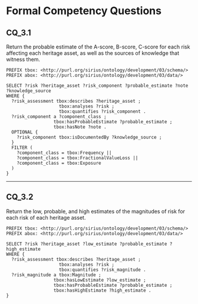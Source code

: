 # Formal Competency Questions
## CQ_3.1
Return the probable estimate of the A-score, B-score, C-score for each risk affecting each heritage asset, as well as the sources of knowledge that witness them.

```SPARQL
PREFIX tbox: <http://purl.org/sirius/ontology/development/03/schema/>
PREFIX abox: <http://purl.org/sirius/ontology/development/03/data/>

SELECT ?risk ?heritage_asset ?risk_component ?probable_estimate ?note ?knowledge_source
WHERE {
  ?risk_assessment tbox:describes ?heritage_asset ;
                    tbox:analyses ?risk ;
                    tbox:quantifies ?risk_component .
  ?risk_component a ?component_class ;
                  tbox:hasProbableEstimate ?probable_estimate ;
                  tbox:hasNote ?note .
  OPTIONAL {
    ?risk_component tbox:isDocumentedBy ?knowledge_source ;
  }
  FILTER (
    ?component_class = tbox:Frequency ||
    ?component_class = tbox:FractionalValueLoss ||
    ?component_class = tbox:Exposure 
  )
}
```

***

## CQ_3.2
Return the low, probable, and high estimates of the magnitudes of risk for each risk of each heritage asset.

```SPARQL
PREFIX tbox: <http://purl.org/sirius/ontology/development/03/schema/>
PREFIX abox: <http://purl.org/sirius/ontology/development/03/data/>

SELECT ?risk ?heritage_asset ?low_estimate ?probable_estimate ?high_estimate
WHERE {
  ?risk_assessment tbox:describes ?heritage_asset ;
                    tbox:analyses ?risk ;
                    tbox:quantifies ?risk_magnitude .
  ?risk_magnitude a tbox:Magnitude ;
                  tbox:hasLowEstimate ?low_estimate ;
                  tbox:hasProbableEstimate ?probable_estimate ;
                  tbox:hasHighEstimate ?high_estimate .
}
```
